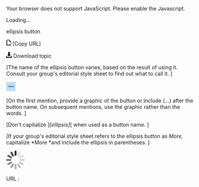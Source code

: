 Your browser does not support JavaScript. Please enable the Javascript.

Loading...

ellipsis button

![Copy URL](ellipsis-button_files/Copy.png) [Copy URL]

![Download](ellipsis-button_files/Download.png)
Download topic

[The name of the ellipsis button varies, based on the result of using it. Consult your group's editorial style sheet to find out what to call it. ]

![](ellipsis-button_files/447573893.PNG)

[On the first mention, provide a graphic of the button or include (…) after the button name. On subsequent mentions, use the graphic rather than the words. ]

[Don't capitalize ]*[ellipsis]*[ when used as a button name. ]

[If your group's editorial style sheet refers to the ellipsis button as *More,* capitalize *More *and include the ellipsis in parentheses. ]

![In progress](ellipsis-button_files/activity-large.gif)

URL :


